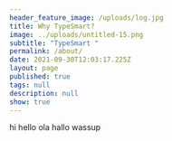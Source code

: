 ```yaml
---
header_feature_image: /uploads/log.jpg
title: Why TypeSmart?
image: ../uploads/untitled-15.png
subtitle: "TypeSmart "
permalink: /about/
date: 2021-09-30T12:03:17.225Z
layout: page
published: true
tags: null
description: null
show: true
---
```

hi hello ola hallo wassup
